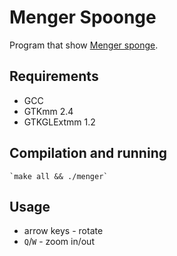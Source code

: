 # Menger Spoonge

Program that show [Menger sponge](https://en.wikipedia.org/wiki/Menger_sponge).

## Requirements

- GCC
- GTKmm 2.4
- GTKGLExtmm 1.2

## Compilation and running

    `make all && ./menger`

## Usage

- arrow keys - rotate
- `Q`/`W` - zoom in/out
